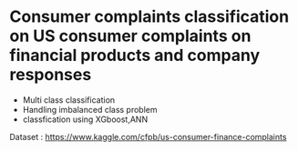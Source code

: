 # Consumer complaints classification on US consumer complaints on financial products and company responses
* Multi class classification
* Handling imbalanced class problem
* classfication using XGboost,ANN

Dataset : https://www.kaggle.com/cfpb/us-consumer-finance-complaints
